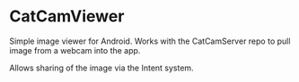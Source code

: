 CatCamViewer
============

Simple image viewer for Android. Works with the CatCamServer repo to pull image from a webcam into the app.

Allows sharing of the image via the Intent system.

